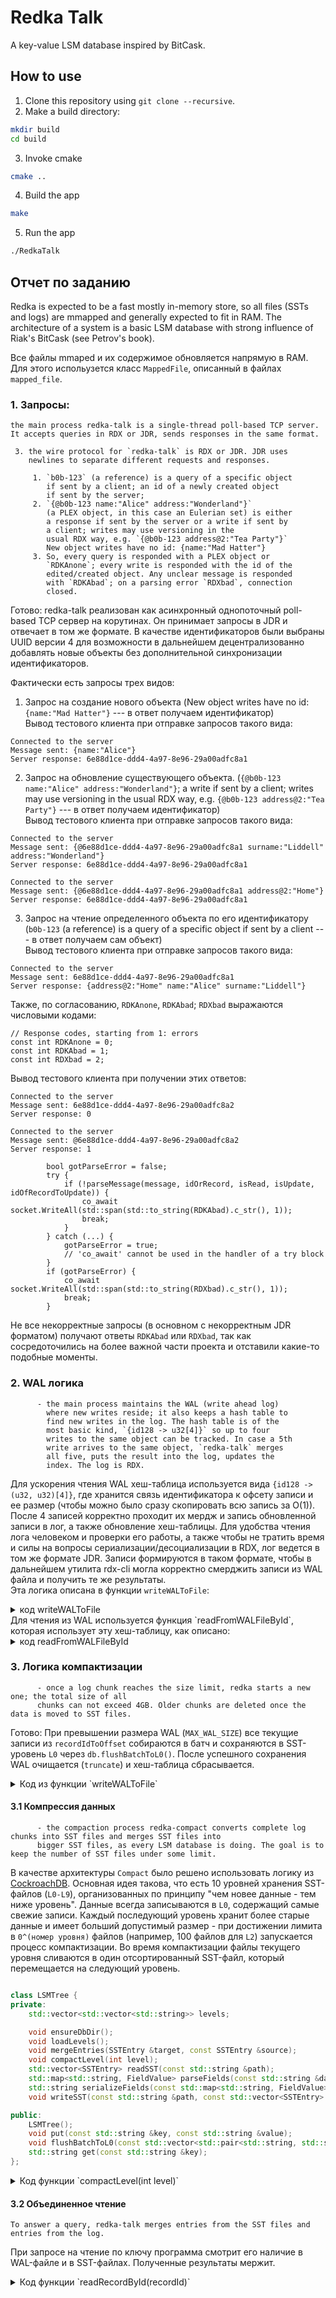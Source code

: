 # Redka Talk

A key-value LSM database inspired by BitCask.

## How to use
1. Clone this repository using ```git clone --recursive```.
2. Make a build directory:
```bash
mkdir build
cd build
```
3. Invoke cmake
```bash
cmake ..
```
4. Build the app
```bash
make
```
5. Run the app 
```bash
./RedkaTalk
```

## Отчет по заданию

Redka is expected to be a fast mostly in-memory store, so all
files (SSTs and logs) are mmapped and generally expected to fit
in RAM. The architecture of a system is a basic LSM database
with strong influence of Riak's BitCask (see Petrov's book).

Все файлы mmaped и их содержимое обновляется напрямую в RAM. Для этого испольузется класс `MappedFile`, описанный в файлах `mapped_file`.

### 1. Запросы:


```
the main process redka-talk is a single-thread poll-based TCP server. It accepts queries in RDX or JDR, sends responses in the same format.

 3. the wire protocol for `redka-talk` is RDX or JDR. JDR uses
    newlines to separate different requests and responses.

     1. `b0b-123` (a reference) is a query of a specific object
        if sent by a client; an id of a newly created object
        if sent by the server;
     2. `{@b0b-123 name:"Alice" address:"Wonderland"}`
        (a PLEX object, in this case an Eulerian set) is either 
        a response if sent by the server or a write if sent by
        a client; writes may use versioning in the
        usual RDX way, e.g. `{@b0b-123 address@2:"Tea Party"}`
        New object writes have no id: {name:"Mad Hatter"}
     3. So, every query is responded with a PLEX object or 
        `RDKAnone`; every write is responded with the id of the
        edited/created object. Any unclear message is responded
        with `RDKAbad`; on a parsing error `RDXbad`, connection
        closed.
```

Готово: redka-talk реализован как асинхронный однопоточный poll-based TCP сервер на корутинах. Он принимает запросы в JDR и отвечает в том же формате. В качестве идентификаторов были выбраны UUID версии 4 для возможности в дальнейшем децентрализованно добавлять новые объекты без дополнительной синхронизации идентификаторов.

Фактически есть запросы трех видов:
1. Запрос на создание нового объекта (New object writes have no id: `{name:"Mad Hatter"}` --- в ответ получаем идентификатор)\
Вывод тестового клиента при отправке запросов такого вида:
```
Connected to the server
Message sent: {name:"Alice"}
Server response: 6e88d1ce-ddd4-4a97-8e96-29a00adfc8a1
```
   
2. Запрос на обновление существующего объекта. (`{@b0b-123 name:"Alice" address:"Wonderland"}`; a write if sent by a client; writes may use versioning in the usual RDX way, e.g. `{@b0b-123 address@2:"Tea Party"}` --- в ответ получаем идентификатор)\
Вывод тестового клиента при отправке запросов такого вида:
```
Connected to the server
Message sent: {@6e88d1ce-ddd4-4a97-8e96-29a00adfc8a1 surname:"Liddell" address:"Wonderland"}
Server response: 6e88d1ce-ddd4-4a97-8e96-29a00adfc8a1
```
```
Connected to the server
Message sent: {@6e88d1ce-ddd4-4a97-8e96-29a00adfc8a1 address@2:"Home"}
Server response: 6e88d1ce-ddd4-4a97-8e96-29a00adfc8a1
```

3. Запрос на чтение определенного объекта по его идентификатору (`b0b-123` (a reference) is a query of a specific object if sent by a client --- в ответ получаем сам объект)\
Вывод тестового клиента при отправке запросов такого вида:
```
Connected to the server
Message sent: 6e88d1ce-ddd4-4a97-8e96-29a00adfc8a1
Server response: {address@2:"Home" name:"Alice" surname:"Liddell"}
```

Также, по согласованию, `RDKAnone`, `RDKAbad`; `RDXbad` выражаются числовыми кодами:
```
// Response codes, starting from 1: errors
const int RDKAnone = 0;
const int RDKAbad = 1;
const int RDXbad = 2;
```
Вывод тестового клиента при получении этих ответов:
```
Connected to the server
Message sent: 6e88d1ce-ddd4-4a97-8e96-29a00adfc8a2
Server response: 0
```
```
Connected to the server
Message sent: @6e88d1ce-ddd4-4a97-8e96-29a00adfc8a2
Server response: 1
```
```
        bool gotParseError = false;
        try {
            if (!parseMessage(message, idOrRecord, isRead, isUpdate, idOfRecordToUpdate)) {
                co_await socket.WriteAll(std::span(std::to_string(RDKAbad).c_str(), 1));
                break;
            }
        } catch (...) {
            gotParseError = true;
            // 'co_await' cannot be used in the handler of a try block
        }
        if (gotParseError) {
            co_await socket.WriteAll(std::span(std::to_string(RDXbad).c_str(), 1));
            break;
        }
```
Не все некорректные запросы (в основном с некорректным JDR форматом) получают ответы `RDKAbad` или `RDXbad`, так как сосредоточились на более важной части проекта и отставили какие-то подобные моменты.


###  2. WAL логика

```
      - the main process maintains the WAL (write ahead log)
        where new writes reside; it also keeps a hash table to
        find new writes in the log. The hash table is of the
        most basic kind, `{id128 -> u32[4]}` so up to four
        writes to the same object can be tracked. In case a 5th
        write arrives to the same object, `redka-talk` merges
        all five, puts the result into the log, updates the
        index. The log is RDX. 
```

Для ускорения чтения WAL хеш-таблица используется вида `{id128 -> (u32, u32)[4]}`, где хранится связь идентификатора к офсету записи и ее размер (чтобы можно было сразу скопировать всю запись за O(1)). После 4 записей корректно проходит их мердж и запись обновленной записи в лог, а также обновление хеш-таблицы. Для удобства чтения лога человеком и проверки его работы, а также чтобы не тратить время и силы на вопросы сериализации/десоциализации в RDX, лог ведется в том же формате JDR. Записи формируются в таком формате, чтобы в дальнейшем утилита rdx-cli могла корректно смерджить записи из WAL файла и получить те же результаты.\
Эта логика описана в функции `writeWALToFile`:
<details>
  <summary>код writeWALToFile</summary>
    
  ```C++
  void writeWALToFile(const std::string &logEntry, std::string const &recordId) {
    size_t newRecordOffset = wal_log.size();
    if (recordIdToOffset.find(recordId) == recordIdToOffset.end()) {
        appendToWAL(wal_log, logEntry);
        recordIdToOffset[recordId] = {std::make_pair(newRecordOffset, logEntry.size()),
                                      {-1u, 0}, {-1u, 0}, {-1u, 0}};
    } else {
        auto &recordMetadatas = recordIdToOffset[recordId];
        bool fourWritesAreTracked = true;
        for (auto &recordMetadata : recordMetadatas) {
            // no offset
            if (recordMetadata.first == -1) {
                recordMetadata.first = newRecordOffset;
                recordMetadata.second = logEntry.size();
                fourWritesAreTracked = false;
                appendToWAL(wal_log, logEntry);
                break;
            }
        }
        if (fourWritesAreTracked) {
            // Merge all four writes and add it
            std::string mergedRecord = logEntry;
            mergedRecord = mergeTwoRecords(mergedRecord, readFromWALFileById(recordId));
            std::stringstream new_record;
            new_record << "{@" << recordId << " " << mergedRecord << "}";
            recordIdToOffset[recordId] = {std::make_pair(newRecordOffset, new_record.str().size()),
                                          {-1u, 0}, {-1u, 0}, {-1u, 0}};
            appendToWAL(wal_log, new_record.str());
        }
    }
}
  ```
где `recordIdToOffset` это хеш-таблица. 
</details>
Для чтения из WAL используется функция `readFromWALFileById`, которая использует эту хеш-таблицу, как описано:
<details>
  <summary>код readFromWALFileById</summary>
    
  ```C++
std::string readFromWALFileByOffset(MappedFile &mmapFile, const size_t recordOffset, const size_t recordLength) {
    if (recordOffset >= mmapFile.size()) {
        // Handle error: offset beyond file size.
        return "";
    }
    char *recordStart = mmapFile.data() + recordOffset;
    return std::string(recordStart, recordLength);
}

std::string readFromWALFileById(const std::string &recordId) {
    std::string mergedRecord;
    auto recordsMetadata = recordIdToOffset[recordId];
    for (auto &recordMetadata : recordsMetadata) {
        if (recordMetadata.first == -1)
            break;

        auto previousLogEntry = readFromWALFileByOffset(wal_log, recordMetadata.first, recordMetadata.second);
        mergedRecord = mergeTwoRecords(mergedRecord, previousLogEntry);
    }
    return mergedRecord;
}
  ```
</details>


### 3. Логика компактизации

```
      - once a log chunk reaches the size limit, redka starts a new one; the total size of all
      chunks can not exceed 4GB. Older chunks are deleted once the data is moved to SST files. 
```

Готово: При превышении размера WAL (`MAX_WAL_SIZE`) все текущие записи из `recordIdToOffset` собираются в батч и сохраняются в SST-уровень `L0` через `db.flushBatchToL0()`.
После успешного сохранения WAL очищается (`truncate`) и хеш-таблица сбрасывается.



<details>
  <summary>Код из функции `writeWALToFile`</summary>
    
  ```C++
if (wal_log.size() > MAX_WAL_SIZE) {
        std::cout << "wal_log.size() > MAX_WAL_SIZE" << std::endl;
        std::vector<std::pair<std::string, std::string>> batch;
        for (const auto& [id, offsets] : recordIdToOffset) {
            std::string record = readFromWALFileById(id);
            if (!record.empty()) {
                std::cout << "+ " << id << " " << record << std::endl;
                batch.emplace_back(id, record);
            }
        }
        
        if (!batch.empty()) {
            db.flushBatchToL0(batch);
        }
        
        wal_log.truncate();
        recordIdToOffset.clear();
    }
  ```
</details>

#### 3.1 Компрессия данных

```
      - the compaction process redka-compact converts complete log chunks into SST files and merges SST files into
      bigger SST files, as every LSM database is doing. The goal is to keep the number of SST files under some limit. 
```

В качестве архитектуры `Compact` было решено использовать логику из [CockroachDB](https://www.cockroachlabs.com/docs/stable/architecture/storage-layer#lsm-levels).
Основная идея такова, что есть 10 уровней хранения SST-файлов (`L0-L9`), организованных по принципу "чем новее данные - тем ниже уровень". Данные всегда записываются в `L0`,
содержащий самые свежие записи. Каждый последующий уровень хранит более старые данные и имеет больший допустимый размер - при достижении лимита в `0^(номер уровня)` файлов
(например, 100 файлов для `L2`) запускается процесс компактизации. Во время компактизации файлы текущего уровня сливаются в один отсортированный SST-файл,
который перемещается на следующий уровень.

```C++

class LSMTree {
private:
    std::vector<std::vector<std::string>> levels;

    void ensureDbDir();
    void loadLevels();
    void mergeEntries(SSTEntry &target, const SSTEntry &source);
    void compactLevel(int level);
    std::vector<SSTEntry> readSST(const std::string &path);
    std::map<std::string, FieldValue> parseFields(const std::string &data);
    std::string serializeFields(const std::map<std::string, FieldValue> &fields);
    void writeSST(const std::string &path, const std::vector<SSTEntry> &entries);

public:
    LSMTree();
    void put(const std::string &key, const std::string &value);
    void flushBatchToL0(const std::vector<std::pair<std::string, std::string>> &batch);
    std::string get(const std::string &key);
};

```

<details>
  <summary>Код функции `compactLevel(int level)`</summary>
    
  ```C++
if (levels[level].size() >= std::pow(10, level + 1)) {
    // ... merging logic ...
    std::string new_sst = DB_DIR + "/L" + std::to_string(level + 1) + "/" + ...;
    writeSST(new_sst, entries_to_write);
    compactLevel(level + 1);  // Recursive compaction to next level
}
  ```
</details>

#### 3.2 Объединенное чтение
```
To answer a query, redka-talk merges entries from the SST files and entries from the log.
```

При запросе на чтение по ключу программа смотрит его наличие в WAL-файле и в SST-файлах. Полученные результаты мержит.
<details>
  <summary>Код функции `readRecordById(recordId)`</summary>
    
  ```C++
std::string readFromSSTFileById(const std::string& recordId) {
    std::string sstData = db.get(recordId);
    sstData = '{' + sstData + '}';
    return sstData;
}

std::string readRecordById(const std::string& recordId) {
    std::string walData = readFromWALFileById(recordId);
    
    std::string sstData = readFromSSTFileById(recordId);

    std::string merged = mergeTwoRecords(walData, sstData);

    return merged;
}
  ```
</details>

